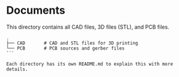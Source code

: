 # Documents

This directory contains all CAD files, 3D files (STL), and PCB files.

````
.
├── CAD       # CAD and STL files for 3D printing
└── PCB       # PCB sources and gerber files
```

Each directory has its own README.md to explain this with more details.
